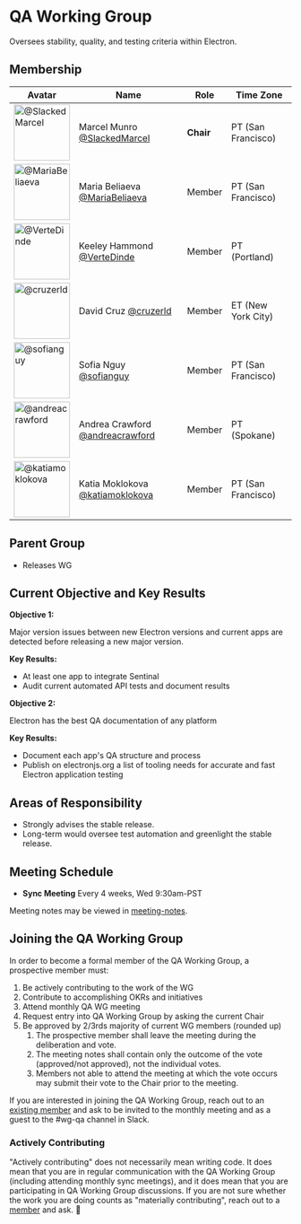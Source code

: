# QA Working Group

Oversees stability, quality, and testing criteria within Electron.

## Membership

| Avatar| Name | Role | Time Zone |
| ----------------- | ----------------- | ----------------- | ----------------- |
| <img src="https://github.com/SlackedMarcel.png" width=100 alt="@SlackedMarcel"> | Marcel Munro [@SlackedMarcel](https://github.com/SlackedMarcel) | **Chair** | PT (San Francisco) |
| <img src="https://github.com/MariaBeliaeva.png" width=100 alt="@MariaBeliaeva">  | Maria Beliaeva [@MariaBeliaeva](https://github.com/MariaBeliaeva)| Member | PT (San Francisco) |
| <img src="https://github.com/VerteDinde.png" width=100 alt="@VerteDinde">  | Keeley Hammond [@VerteDinde](https://github.com/VerteDinde) | Member | PT (Portland) |
| <img src="https://github.com/cruzerld.png" width=100 alt="@cruzerld">  | David Cruz [@cruzerld](https://github.com/cruzerld) | Member | ET (New York City) |
| <img src="https://github.com/sofianguy.png" width=100 alt="@sofianguy"> | Sofia Nguy [@sofianguy](https://github.com/sofianguy) | Member | PT (San Francisco) |
| <img src="https://github.com/andreacrawford.png" width=100 alt="@andreacrawford"> | Andrea Crawford [@andreacrawford](https://github.com/andreacrawford) | Member | PT (Spokane) |
| <img src="https://github.com/katiamoklokova.png" width=100 alt="@katiamoklokova"> | Katia Moklokova [@katiamoklokova](https://github.com/katiamoklokova) | Member | PT (San Francisco) |

## Parent Group

* Releases WG

## Current Objective and Key Results

**Objective 1:**

Major version issues between new Electron versions and current apps are detected before releasing a new major version.

**Key Results:**

* At least one app to integrate Sentinal
* Audit current automated API tests and document results

**Objective 2:**

Electron has the best QA documentation of any platform

**Key Results:**

* Document each app's QA structure and process
* Publish on electronjs.org a list of tooling needs for accurate and fast Electron application testing

## Areas of Responsibility

* Strongly advises the stable release.
* Long-term would oversee test automation and greenlight the stable release.

## Meeting Schedule

* **Sync Meeting** Every 4 weeks, Wed 9:30am-PST

Meeting notes may be viewed in [meeting-notes](meeting-notes).

## Joining the QA Working Group

In order to become a formal member of the QA Working Group, a prospective member must:

1. Be actively contributing to the work of the WG
2. Contribute to accomplishing OKRs and initiatives
3. Attend monthly QA WG meeting
4. Request entry into QA Working Group by asking the current Chair
5. Be approved by 2/3rds majority of current WG members (rounded up)
    1. The prospective member shall leave the meeting during the deliberation and vote.
    1. The meeting notes shall contain only the outcome of the vote (approved/not approved), not the individual votes.
    1. Members not able to attend the meeting at which the vote occurs may submit their vote to the Chair prior to the meeting.

If you are interested in joining the QA Working Group, reach out to an [existing member](#membership) and ask to be invited to the monthly meeting and as a guest to the #wg-qa channel in Slack.

### Actively Contributing

"Actively contributing" does not necessarily mean writing code. It does mean that you are in regular communication with the QA Working Group (including attending monthly sync meetings), and it does mean that you are participating in QA Working Group discussions. If you are not sure whether the work you are doing counts as "materially contributing", reach out to a [member](#membership) and ask. 🙂
